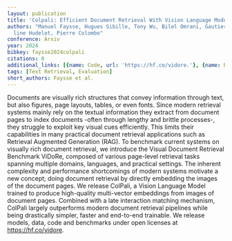 ```yaml
---
layout: publication
title: 'Colpali: Efficient Document Retrieval With Vision Language Models'
authors: "Manuel Faysse, Hugues Sibille, Tony Wu, Bilel Omrani, Gautier Viaud, C\xE9\
  line Hudelot, Pierre Colombo"
conference: Arxiv
year: 2024
bibkey: faysse2024colpali
citations: 0
additional_links: [{name: Code, url: 'https://hf.co/vidore.'}, {name: Paper, url: 'https://arxiv.org/abs/2407.01449'}]
tags: [Text Retrieval, Evaluation]
short_authors: Faysse et al.
---
```

Documents are visually rich structures that convey information through text,
but also figures, page layouts, tables, or even fonts. Since modern retrieval
systems mainly rely on the textual information they extract from document pages
to index documents -often through lengthy and brittle processes-, they struggle
to exploit key visual cues efficiently. This limits their capabilities in many
practical document retrieval applications such as Retrieval Augmented
Generation (RAG). To benchmark current systems on visually rich document
retrieval, we introduce the Visual Document Retrieval Benchmark ViDoRe,
composed of various page-level retrieval tasks spanning multiple domains,
languages, and practical settings. The inherent complexity and performance
shortcomings of modern systems motivate a new concept; doing document retrieval
by directly embedding the images of the document pages. We release ColPali, a
Vision Language Model trained to produce high-quality multi-vector embeddings
from images of document pages. Combined with a late interaction matching
mechanism, ColPali largely outperforms modern document retrieval pipelines
while being drastically simpler, faster and end-to-end trainable. We release
models, data, code and benchmarks under open licenses at https://hf.co/vidore.
